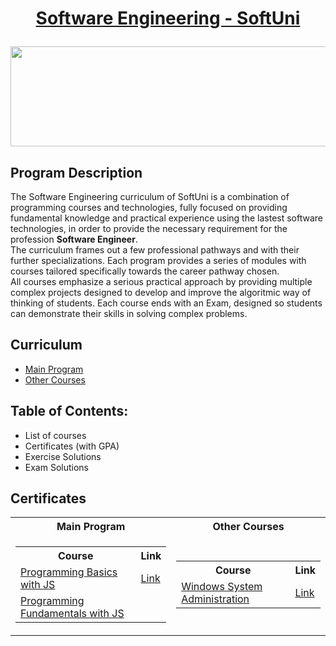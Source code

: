 # <a href="https://softuni.bg/curriculum"><p align="center">Software Engineering - SoftUni</a></p>

<a href="https://softuni.bg/">
<img src="https://stringfixer.com/files/651542214.jpg" width="1218" height="160">
</a>

## Program Description
The Software Engineering curriculum of SoftUni is a combination of programming courses and technologies, fully focused on providing fundamental knowledge and practical experience using the lastest software technologies, in order to provide the necessary requirement for the profession **Software Engineer**.
<br>
The curriculum frames out a few professional pathways and with their further specializations. Each program provides a series of modules with courses tailored specifically towards the career pathway chosen.
<br>
All courses emphasize a serious practical approach by providing multiple complex projects designed to develop and improve the algoritmic way of thinking of students.
Each course ends with an Exam, designed so students can demonstrate their skills in solving complex problems. 

## Curriculum
- <a href="https://softuni.bg/curriculum">Main Program</a>
- <a href="https://softuni.bg/trainings/opencourses">Other Courses</a>

## Table of Contents:
- List of courses 
- Certificates (with GPA)
- Exercise Solutions
- Exam Solutions

## Certificates

<table>
 
 <tr>
  <th> Main Program </th>
  <th> Other Courses </th>
 </tr>
 
 <tr>
 <td>
 <!-- 1st embedded table start -->
<table>
 <tr>
  <th> Course </th>
  <th> Link </th>
 </tr>
 <tr>
  <td> <a href="https://softuni.bg/trainings/3755/programming-basics-with-javascript-july-2022">Programming Basics with JS</a> </td>
  <td> <a href="https://softuni.bg/certificates/details/140167/31a4474c"> Link </a> </td>
 </tr>
 <tr>
  <td> <a href="https://softuni.bg/trainings/3839/programming-fundamentals-with-javascript-september-2022">Programming Fundamentals with JS</a> </td>
  <td> </td>
 </tr>
</table>
 <!-- 1st embedded table end -->
 </td>
 <td>
 <!-- 2nd embedded table start -->
 <table>
 <tr>
  <th> Course </th>
  <th> Link </th>
 </tr>
 <tr>
  <td> <a href="https://softuni.bg/trainings/2322/windows-system-administration-june-2019">Windows System Administration</a> </td>
  <td> <a href="https://softuni.bg/certificates/details/69010/be20a5e9"> Link </a> </td>
 </tr>
</table>
 <!-- 2nd embedded table end -->
 </td>
 </tr>
 
</table>











<!--
To add:
- Diplomas
- Other certification from the open courses in SoftUni
- Projects
- Improve design
- Add portfolio website link
- Add extra tech table
- add side course cell inside the main table
- add python to it
- add c++ folders and cells
-->
